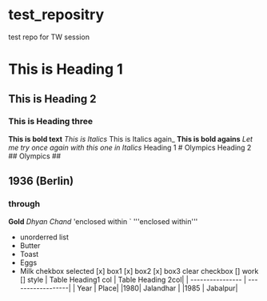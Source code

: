 # test_repositry
test repo for TW session
# This is Heading 1
## This is Heading 2
### This is Heading three
**This is bold text**
_This is Italics_
This is Italics again_
**This is bold agains**
_Let me try once again with this one in Italics_
Heading 1 # Olympics 
Heading 2 ## Olympics ##
## 1936 (Berlin) ##
### through ######
**Gold**
_Dhyan Chand_
'enclosed within ` 
'''enclosed within'''
- unorderred list
-  Butter
-  Toast
-  Eggs
-  Milk
chekbox selected
[x] box1
[x] box2
[x] box3
clear checkbox
[] work
[] style
| Table Heading1 col | Table Heading 2col|
 | ---------------- | ------------------|
 | Year | Place|
 |1980| Jalandhar |
 |1985 | Jabalpur|
